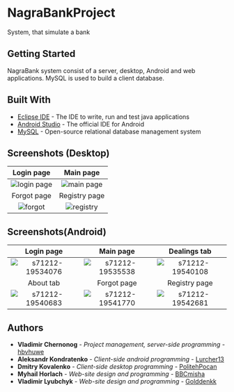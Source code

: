 
# NagraBankProject

System, that simulate a bank

## Getting Started

NagraBank system consist of a server, desktop, Android and web applications. MySQL is used to build a client database.

## Built With

* [Eclipse IDE](http://www.eclipse.org/home/index.php) - The IDE to write, run and test java applications
* [Android Studio](https://developer.android.com/studio/index.html) - The official IDE for Android
* [MySQL](https://www.mysql.com/) - Open-source relational database management system

## Screenshots (Desktop)
Login page | Main page
:-:|:-:
![login page](https://user-images.githubusercontent.com/26825416/33899749-21cba8d6-df75-11e7-987a-21aef840a044.png) |![main page](https://user-images.githubusercontent.com/26825416/33899763-2caef3b6-df75-11e7-8440-57f2f570fe5b.png)
Forgot page | Registry page
![forgot](https://user-images.githubusercontent.com/26825416/33899783-3da7d67e-df75-11e7-8988-75c7b39c5d0d.png) |![registry](https://user-images.githubusercontent.com/26825416/33899801-44dde3c0-df75-11e7-90eb-5373a62890ef.png)

## Screenshots(Android)
Login page | Main page | Dealings tab
:-:|:-:|:-:
![s71212-19534076](https://user-images.githubusercontent.com/26825416/33900277-90884300-df76-11e7-9d4e-8d4a50128601.jpg)|![s71212-19535538](https://user-images.githubusercontent.com/26825416/33900278-90b8ec76-df76-11e7-9b9f-22bbef607903.jpg)|![s71212-19540108](https://user-images.githubusercontent.com/26825416/33900279-90dde31e-df76-11e7-96b2-45fa73cc8efe.jpg)
About tab | Forgot page | Registry page
![s71212-19540683](https://user-images.githubusercontent.com/26825416/33900274-9027e7f8-df76-11e7-8668-2fa497d00f5f.jpg)|![s71212-19541770](https://user-images.githubusercontent.com/26825416/33900275-9046cf88-df76-11e7-85c1-eae58a84e26b.jpg)|![s71212-19542681](https://user-images.githubusercontent.com/26825416/33900276-90687638-df76-11e7-9313-701f01dd0cf5.jpg)

## Authors

* **Vladimir Chernonog** - *Project management, server-side programming* - [hbvhuwe](https://github.com/hbvhuwe)
* **Aleksandr Kondratenko** - *Client-side android programming* - [Lurcher13](https://github.com/Lurcher13)
* **Dmitry Kovalenko** - *Client-side desktop programming* - [PolitehPocan](https://github.com/PolitehPocan)
* **Myhail Horlach** - *Web-site design and programming* - [BBCmisha](https://github.com/BBCmisha)
* **Vladimir Lyubchyk** - *Web-site design and programming* - [Golddenkk](https://github.com/Golddenkk)
